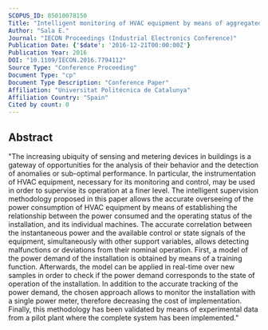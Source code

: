 ```yaml
---
SCOPUS_ID: 85010078150
Title: "Intelligent monitoring of HVAC equipment by means of aggregated power analysis"
Author: "Sala E."
Journal: "IECON Proceedings (Industrial Electronics Conference)"
Publication Date: {'$date': '2016-12-21T00:00:00Z'}
Publication Year: 2016
DOI: "10.1109/IECON.2016.7794112"
Source Type: "Conference Proceeding"
Document Type: "cp"
Document Type Description: "Conference Paper"
Affiliation: "Universitat Politécnica de Catalunya"
Affiliation Country: "Spain"
Cited by count: 0
---
```


## Abstract
"The increasing ubiquity of sensing and metering devices in buildings is a gateway of opportunities for the analysis of their behavior and the detection of anomalies or sub-optimal performance. In particular, the instrumentation of HVAC equipment, necessary for its monitoring and control, may be used in order to supervise its operation at a finer level. The intelligent supervision methodology proposed in this paper allows the accurate overseeing of the power consumption of HVAC equipment by means of establishing the relationship between the power consumed and the operating status of the installation, and its individual machines. The accurate correlation between the instantaneous power and the available control or state signals of the equipment, simultaneously with other support variables, allows detecting malfunctions or deviations from their nominal operation. First, a model of the power demand of the installation is obtained by means of a training function. Afterwards, the model can be applied in real-time over new samples in order to check if the power demand corresponds to the state of operation of the installation. In addition to the accurate tracking of the power demand, the chosen approach allows to monitor the installation with a single power meter, therefore decreasing the cost of implementation. Finally, this methodology has been validated by means of experimental data from a pilot plant where the complete system has been implemented."
